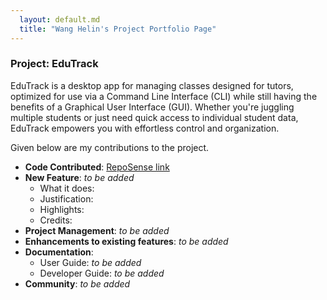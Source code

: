 ```yaml
---
  layout: default.md
  title: "Wang Helin's Project Portfolio Page"
---
```


### Project: EduTrack

EduTrack is a desktop app for managing classes designed for tutors, optimized for use via a Command Line Interface (CLI) while still having the benefits of a Graphical User Interface (GUI). Whether you're juggling multiple students or just need quick access to individual student data, EduTrack empowers you with effortless control and organization.

Given below are my contributions to the project.

*  **Code Contributed**: [RepoSense link](https://nus-cs2103-ay2324s1.github.io/tp-dashboard/?search=revdrag&breakdown=true)
* **New Feature**: *to be added*
  * What it does:
  * Justification:
  * Highlights:
  * Credits:
* **Project Management**: *to be added*
* **Enhancements to existing features**: *to be added*
* **Documentation**:
  * User Guide: *to be added*
  * Developer Guide: *to be added*
* **Community**: *to be added*
